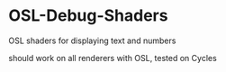 # OSL-Debug-Shaders
OSL shaders for displaying text and numbers

should work on all renderers with OSL, tested on Cycles
